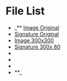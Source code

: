 # File List

- _** [Image Original](https://raw.githubusercontent.com/ionixftw/admission/master/Ayon4.jpg)
- [Signature Original](https://raw.githubusercontent.com/ionixftw/admission/master/20160831_002313.jpg)
- [Image 300x300](https://raw.githubusercontent.com/ionixftw/admission/master/Ayon-300x300.jpg)
- [Signature 300x 80](https://raw.githubusercontent.com/ionixftw/admission/master/signature-300x80.jpg)
- []()
- []()
- []()
- []()**_
